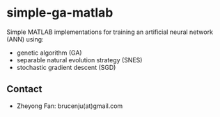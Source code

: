 # simple-ga-matlab

Simple MATLAB implementations for training an artificial neural network (ANN) using:
* genetic algorithm (GA)
* separable natural evolution strategy (SNES)
* stochastic gradient descent (SGD)

## Contact

* Zheyong Fan: brucenju(at)gmail.com
